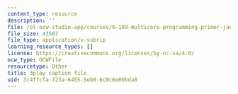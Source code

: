 ```yaml
---
content_type: resource
description: ''
file: /ol-ocw-studio-app/courses/6-189-multicore-programming-primer-january-iap-2007/3c4ffcfa723a64555eb96c0c6e00bda8_zg1bHfos6U8.srt
file_size: 43587
file_type: application/x-subrip
learning_resource_types: []
license: https://creativecommons.org/licenses/by-nc-sa/4.0/
ocw_type: OCWFile
resourcetype: Other
title: 3play caption file
uid: 3c4ffcfa-723a-6455-5eb9-6c0c6e00bda8
---
```


